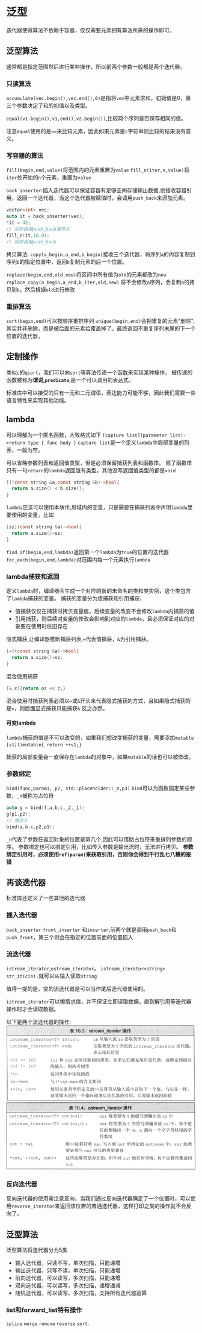 # 泛型
迭代器使得算法不依赖于容器，仅仅需要元素拥有算法所需的操作即可。

## 泛型算法
通常都是指定范围然后进行某些操作，所以前两个参数一般都是两个迭代器。
### 只读算法

`accumulate(vec.begin(),vec.end(),0)`是指将`vec`中元素求和，初始值是0，第三个参数决定了和的初值以及类型。

`equal(v1.begin(),v1,end(),v2.begin())`,比较两个序列是否保存相同的值。

注意`equal`使用的是`==`来比较元素，因此如果元素是`c`字符串则比较的结果没有意义。


### 写容器的算法
`fill(begin,end,value)`将范围内的元素重置为`value`
`fill_n(iter,n,value)`将`iter`处开始的`n`个元素，重置为`value`


`back_inserter`:插入迭代器可以保证容器有足够空间存储输出数据,他接收容器引用，返回一个迭代器，当这个迭代器被赋值时，会调用`push_back`来添加元素。

```c
vector<int> vec;
auto it = back_inserter(vec);
*it = 42; 
// 实际调用push_back来写入
fill_n(it,10,0);
// 同样调用push_back
```

拷贝算法:
`copy(a_begin,a_end,b_begin)`接收三个迭代器，将序列`a`的内容复制到序列`b`的指定位置中，返回`b`复制元素的后一个位置。

`replace(begin,end,old,new)`将区间中所有值为`old`的元素都改为`new`
`replace_copy(a_begin,a_end,b_iter,old,new)` 将不会修改`a`序列，会复制`a`的拷贝到`b`，然后根据`old`进行修改


### 重排算法
`sort(begin,end)`可以按顺序重排序列
`unique(begin,end)`会把重复的元素"删除",其实并非删除，而是被后面的元素给覆盖掉了。最终返回不重复序列末尾的下一个位置的迭代器。


## 定制操作
类似`c`的`qsort`，我们可以向`sort`等算法传递一个函数来实现某种操作。
被传递的函数被称为**谓词,`predicate`**,是一个可以调用的表达式。

标准库中可以接受的只有一元和二元谓语，表达能力可能不够，因此我们需要一些语言特性来实现其他功能。


## lambda
可以理解为一个匿名函数，大致格式如下
`[capture list](parameter list)->return type { func body }`
`capture list`是一个定义`lambda`中局部变量的列表，一般为空。

可以省略参数列表和返回值类型，但是必须保留捕获列表和函数体。
除了函数体只有一句`return`的`lambda`返回值有类型，其他没写返回值类型的都是`void`

```c
[](const string &a,const string &b)->bool{
  return a.size() < b.size();
}
```
`lambda`应该可以使用本块作,用域内的变量，只是需要在捕获列表中声明`lambda`里要使用的变量，比如
```c
[sz](const string &a)->bool{
  return a.size()>sz;
}
```


`find_if(begin,end,lambda)`返回第一个`lambda`为`true`的位置的迭代器
`for_each(begin,end,lambda)`对范围内每一个元素执行`lambda` 


### lambda捕获和返回

定义`lambda`时，编译器会生成一个对应的新的未命名的类和类实例，这个类包含了`lambda`捕获的变量。
捕获的变量分为值捕获和引用捕获:
- 值捕获仅仅在捕获时拷贝变量值，后续变量的改变不会修改`lambda`内捕获的值
- 引用捕获，则后续对变量的修改会影响到对应的`lambda`，且必须保证对应的对象要在使用时依旧存在


隐式捕获,让编译器推断捕获列表,`=`代表值捕获，`&`为引用捕获。
```c
[=](const string &a)->bool{
  return a.size()>sz;
}
```

混合使用捕获
```c
[&,c]{return os << c;}
```
混合使用时捕获列表必须以`=`或`&`开头来代表隐式捕获的方式，且如果隐式捕获的是`=`，则后面显式捕获只能捕获`&` 反之亦然。


#### 可变lambda
`lambda`捕获的值是不可以改变的，如果我们想改变捕获的变量，需要添加`mutable`
`[v1]()mutable{ return ++v1;}`
 

捕获的局部变量会一直保存在`lambda`的对象中，如果`mutable`的话也可以被修改。

### 参数绑定
`bind(func,param1, p2, std::placeholder::_n,p3)`
`bind`可以为函数固定某些参数，`_n`被称为占位符
```c
auto g = bind(f,a,b,c,_2,_1);
g(p1,p2);
// 等价于
bind(a,b,c,p2,p1);
```
`_n`代表了参数在返回对象的位置是第几个,因此可以借助占位符来重排列参数的顺序。
参数绑定也可以绑定引用，比如传入参数是输出流时，无法进行拷贝。
**参数绑定引用时，必须使用`ref(param)`来获取引用，否则你会得到千行乱七八糟的报错**


## 再谈迭代器
标准库还定义了一些其他的迭代器
### 插入迭代器
`back_inserter` `front_inserter` 和`inserter`,前两个就是调用`push_back`和`push_front`，第三个则会在指定的位置前面的位置插入
### 流迭代器
`istream_iterator`,`ostream_iterator`。 `istream_iterator<string> str_it(cin);`就可以从输入读取`string`

值得一提的是，空的流迭代器是可以当作尾后迭代器使用的。


`istream_iterator`可以懒惰求值，并不保证立即读取数据，直到解引用等迭代器操作时才会读取数据。

以下是两个流迭代器的操作:
![istream](./img/istream.png) 
![ostream](./img/ostream.png) 



### 反向迭代器

反向迭代器的使用需注意反向，当我们通过反向迭代器确定了一个位置时，可以使用`reverse_iterator`来返回该位置的普通迭代器，这样打印之类的操作就不会反向了。

##  泛型算法
泛型算法将迭代器分为5类
- 输入迭代器，只读不写，单次扫描，只能递增
- 输出迭代器，只写不读，单次扫描，只能递增
- 前向迭代器，可以读写，多次扫描，只能递增
- 双向迭代器，可以读写，多次扫描，递增递减
- 随机迭代器，可以读写，多次扫描，支持所有迭代器运算

### list和forward_list特有操作
`splice` `merge` `remove` `reverse` `sort`.



